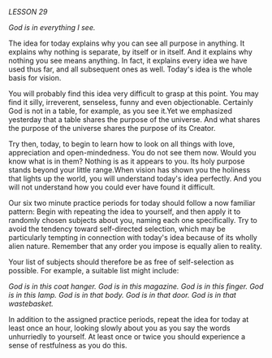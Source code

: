 *LESSON 29*

*God is in everything I see.*

The idea for today explains why you can see all purpose in anything. It explains why nothing is separate, by itself or in itself. And it explains why nothing you see means anything. In fact, it explains every idea we have used thus far, and all subsequent ones as well. Today's idea is the whole basis for vision.

You will probably find this idea very difficult to grasp at this point. You may find it silly, irreverent, senseless, funny and even objectionable. Certainly God is not in a table, for example, as you see it.Yet we emphasized yesterday that a table shares the purpose of the universe. And what shares the purpose of the universe shares the purpose of its Creator.

Try then, today, to begin to learn how to look on all things with love, appreciation and open-mindedness. You do not see them now. Would you know what is in them? Nothing is as it appears to you. Its holy purpose stands beyond your little range.When vision has shown you the holiness that lights up the world, you will understand today's idea perfectly. And you will not understand how you could ever have found it difficult.

Our six two minute practice periods for today should follow a now familiar pattern: Begin with repeating the idea to yourself, and then apply it to randomly chosen subjects about you, naming each one specifically. Try to avoid the tendency toward self-directed selection, which may be particularly tempting in connection with today's idea because of its wholly alien nature. Remember that any order you impose is equally alien to reality.

Your list of subjects should therefore be as free of self-selection as possible. For example, a suitable list might include:

_God is in this coat hanger._
_God is in this magazine._
_God is in this finger._
_God is in this lamp._
_God is in that body._
_God is in that door._
_God is in that wastebasket._

In addition to the assigned practice periods, repeat the idea for today at least once an hour, looking slowly about you as you say the words unhurriedly to yourself. At least once or twice you should experience a sense of restfulness as you do this.